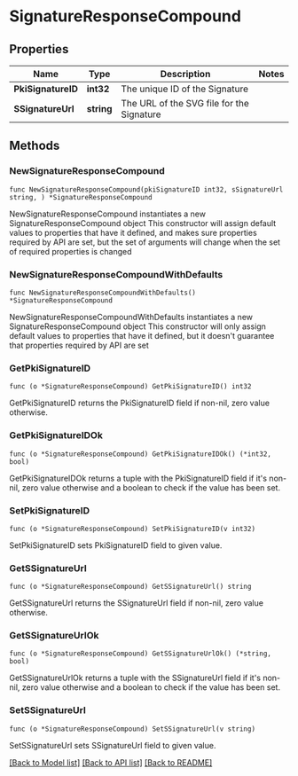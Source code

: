 # SignatureResponseCompound

## Properties

Name | Type | Description | Notes
------------ | ------------- | ------------- | -------------
**PkiSignatureID** | **int32** | The unique ID of the Signature | 
**SSignatureUrl** | **string** | The URL of the SVG file for the Signature | 

## Methods

### NewSignatureResponseCompound

`func NewSignatureResponseCompound(pkiSignatureID int32, sSignatureUrl string, ) *SignatureResponseCompound`

NewSignatureResponseCompound instantiates a new SignatureResponseCompound object
This constructor will assign default values to properties that have it defined,
and makes sure properties required by API are set, but the set of arguments
will change when the set of required properties is changed

### NewSignatureResponseCompoundWithDefaults

`func NewSignatureResponseCompoundWithDefaults() *SignatureResponseCompound`

NewSignatureResponseCompoundWithDefaults instantiates a new SignatureResponseCompound object
This constructor will only assign default values to properties that have it defined,
but it doesn't guarantee that properties required by API are set

### GetPkiSignatureID

`func (o *SignatureResponseCompound) GetPkiSignatureID() int32`

GetPkiSignatureID returns the PkiSignatureID field if non-nil, zero value otherwise.

### GetPkiSignatureIDOk

`func (o *SignatureResponseCompound) GetPkiSignatureIDOk() (*int32, bool)`

GetPkiSignatureIDOk returns a tuple with the PkiSignatureID field if it's non-nil, zero value otherwise
and a boolean to check if the value has been set.

### SetPkiSignatureID

`func (o *SignatureResponseCompound) SetPkiSignatureID(v int32)`

SetPkiSignatureID sets PkiSignatureID field to given value.


### GetSSignatureUrl

`func (o *SignatureResponseCompound) GetSSignatureUrl() string`

GetSSignatureUrl returns the SSignatureUrl field if non-nil, zero value otherwise.

### GetSSignatureUrlOk

`func (o *SignatureResponseCompound) GetSSignatureUrlOk() (*string, bool)`

GetSSignatureUrlOk returns a tuple with the SSignatureUrl field if it's non-nil, zero value otherwise
and a boolean to check if the value has been set.

### SetSSignatureUrl

`func (o *SignatureResponseCompound) SetSSignatureUrl(v string)`

SetSSignatureUrl sets SSignatureUrl field to given value.



[[Back to Model list]](../README.md#documentation-for-models) [[Back to API list]](../README.md#documentation-for-api-endpoints) [[Back to README]](../README.md)


